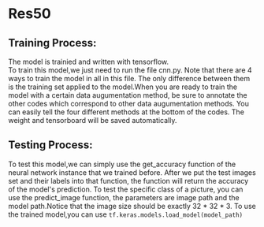 # Res50
## Training Process:
The model is trainied and written with tensorflow.  
To train this model,we just need to run the file cnn.py. Note that there are 4 ways to train the model in all in this file. The only difference between them is the training set applied to the model.When you are ready to train the model with a certain data augumentation method, be sure to annotate the other codes which correspond to other data augumentation methods. You can easily tell the four different methods at the bottom of the codes. The weight and tensorboard will be saved automatically.

## Testing Process:
To test this model,we can simply use the get_accuracy function of the neural network instance that we trained before. After we put the test images set and their labels into that function, the function will return the accuracy of the model's prediction.
To test the specific class of a picture, you can use the predict_image function, the parameters are image path and the model path.Notice that the image size should be exactly 32 * 32 * 3.
To use the trained model,you can use `tf.keras.models.load_model(model_path)`
